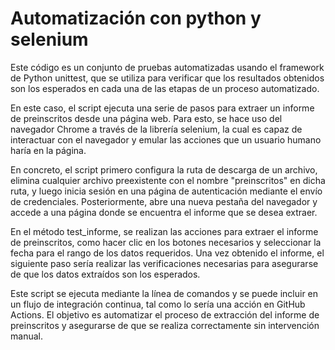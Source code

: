 # Automatización con python y selenium

Este código es un conjunto de pruebas automatizadas usando el framework de Python unittest, que se utiliza para verificar que los resultados obtenidos son los esperados en cada una de las etapas de un proceso automatizado.

En este caso, el script ejecuta una serie de pasos para extraer un informe de preinscritos desde una página web. Para esto, se hace uso del navegador Chrome a través de la librería selenium, la cual es capaz de interactuar con el navegador y emular las acciones que un usuario humano haría en la página.

En concreto, el script primero configura la ruta de descarga de un archivo, elimina cualquier archivo preexistente con el nombre "preinscritos" en dicha ruta, y luego inicia sesión en una página de autenticación mediante el envío de credenciales. Posteriormente, abre una nueva pestaña del navegador y accede a una página donde se encuentra el informe que se desea extraer.

En el método test_informe, se realizan las acciones para extraer el informe de preinscritos, como hacer clic en los botones necesarios y seleccionar la fecha para el rango de los datos requeridos. Una vez obtenido el informe, el siguiente paso sería realizar las verificaciones necesarias para asegurarse de que los datos extraídos son los esperados.

Este script se ejecuta mediante la línea de comandos y se puede incluir en un flujo de integración continua, tal como lo sería una acción en GitHub Actions. El objetivo es automatizar el proceso de extracción del informe de preinscritos y asegurarse de que se realiza correctamente sin intervención manual.
